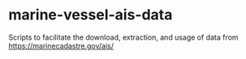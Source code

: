 # marine-vessel-ais-data
Scripts to facilitate the download, extraction, and usage of data from https://marinecadastre.gov/ais/
